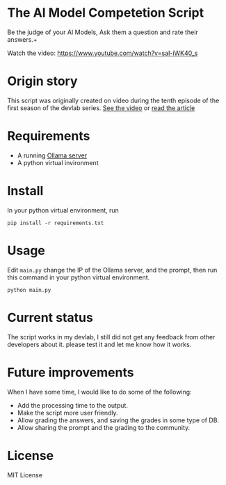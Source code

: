 # The AI Model Competetion Script
Be the judge of your AI Models, Ask them a question and rate their answers.+

Watch the video: https://www.youtube.com/watch?v=saI-iWK40_s

# Origin story
This script was originally created on video during the tenth episode of the first season of the devlab series. [See the video](https://www.youtube.com/watch?v=EX8VcKmCI9s) or [read the article](https://medium.com/@al-saleh/the-devlab-series-season-01-episode-10-a621b80d6d97)

# Requirements
- A running [Ollama server](https://ollama.ai)
- A python virtual invironment

# Install
In your python virtual environment, run 
```
pip install -r requirements.txt
```

# Usage
Edit `main.py` change the IP of the Ollama server, and the prompt, then run this command in your python virtual environment.
```
python main.py
```
# Current status
The script works in my devlab, I still did not get any feedback from other developers about it. please test it and let me know how it works.

# Future improvements
When I have some time, I would like to do some of the following:
- Add the processing time to the output. 
- Make the script more user friendly.
- Allow grading the answers, and saving the grades in some type of DB.
- Allow sharing the prompt and the grading to the community.

# License
MIT License
